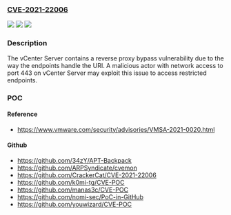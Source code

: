 ### [CVE-2021-22006](https://cve.mitre.org/cgi-bin/cvename.cgi?name=CVE-2021-22006)
![](https://img.shields.io/static/v1?label=Product&message=VMware%20vCenter%20Server%2C%20VMware%20Cloud%20Foundation&color=blue)
![](https://img.shields.io/static/v1?label=Version&message=n%2Fa&color=blue)
![](https://img.shields.io/static/v1?label=Vulnerability&message=Reverse%20proxy%20bypass%20vulnerability&color=brighgreen)

### Description

The vCenter Server contains a reverse proxy bypass vulnerability due to the way the endpoints handle the URI. A malicious actor with network access to port 443 on vCenter Server may exploit this issue to access restricted endpoints.

### POC

#### Reference
- https://www.vmware.com/security/advisories/VMSA-2021-0020.html

#### Github
- https://github.com/34zY/APT-Backpack
- https://github.com/ARPSyndicate/cvemon
- https://github.com/CrackerCat/CVE-2021-22006
- https://github.com/k0mi-tg/CVE-POC
- https://github.com/manas3c/CVE-POC
- https://github.com/nomi-sec/PoC-in-GitHub
- https://github.com/youwizard/CVE-POC

